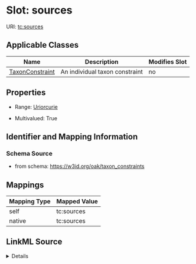 

# Slot: sources



URI: [tc:sources](https://w3id.org/linkml/taxon_constraints/sources)



<!-- no inheritance hierarchy -->





## Applicable Classes

| Name | Description | Modifies Slot |
| --- | --- | --- |
| [TaxonConstraint](TaxonConstraint.md) | An individual taxon constraint |  no  |







## Properties

* Range: [Uriorcurie](Uriorcurie.md)

* Multivalued: True





## Identifier and Mapping Information







### Schema Source


* from schema: https://w3id.org/oak/taxon_constraints




## Mappings

| Mapping Type | Mapped Value |
| ---  | ---  |
| self | tc:sources |
| native | tc:sources |




## LinkML Source

<details>
```yaml
name: sources
from_schema: https://w3id.org/oak/taxon_constraints
rank: 1000
alias: sources
owner: TaxonConstraint
domain_of:
- TaxonConstraint
range: uriorcurie
multivalued: true

```
</details>